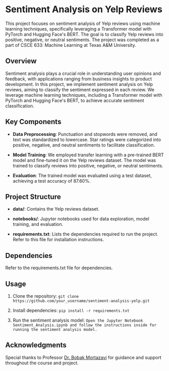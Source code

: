 # Sentiment Analysis on Yelp Reviews

This project focuses on sentiment analysis of Yelp reviews using machine learning techniques, specifically leveraging a Transformer model with PyTorch and Hugging Face's BERT. The goal is to classify Yelp reviews into positive, negative, or neutral sentiments. The project was completed as a part of CSCE 633: Machine Learning at Texas A&M University.

## Overview

Sentiment analysis plays a crucial role in understanding user opinions and feedback, with applications ranging from business insights to product development. In this project, we implement sentiment analysis on Yelp reviews, aiming to classify the sentiment expressed in each review. We leverage machine learning techniques, including a Transformer model with PyTorch and Hugging Face's BERT, to achieve accurate sentiment classification.

## Key Components

- **Data Preprocessing**: Punctuation and stopwords were removed, and text was standardized to lowercase. Star ratings were categorized into positive, negative, and neutral sentiments to facilitate classification.
  
- **Model Training**: We employed transfer learning with a pre-trained BERT model and fine-tuned it on the Yelp reviews dataset. The model was trained to classify reviews into positive, negative, or neutral sentiments.

- **Evaluation**: The trained model was evaluated using a test dataset, achieving a test accuracy of 87.60%.

## Project Structure

- **data/**: Contains the Yelp reviews dataset.
  
- **notebooks/**: Jupyter notebooks used for data exploration, model training, and evaluation.

- **requirements.txt**: Lists the dependencies required to run the project. Refer to this file for installation instructions.

## Dependencies

Refer to the requirements.txt file for dependencies.

## Usage

1. Clone the repository: `git clone https://github.com/your_username/sentiment-analysis-yelp.git`
  
2. Install dependencies: `pip install -r requirements.txt`

3. Run the sentiment analysis model: `Open the Jupyter Notebook Sentiment_Analysis.ipynb and follow the instructions inside for running the sentiment analysis model.
`
## Acknowledgments

Special thanks to Professor [Dr. Bobak Mortazavi](https://engineering.tamu.edu/cse/profiles/mortazavi-bobak.html) for guidance and support throughout the course and project.
